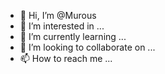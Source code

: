 - 👋 Hi, I’m @Murous
- 👀 I’m interested in ...
- 🌱 I’m currently learning ...
- 💞️ I’m looking to collaborate on ...
- 📫 How to reach me ...

<!---
Murous/Murous is a ✨ special ✨ repository because its `README.md` (this file) appears on your GitHub profile.
You can click the Preview link to take a look at your changes.
--->

